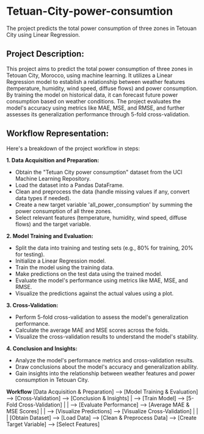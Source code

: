 # Tetuan-City-power-consumtion
The project predicts the total power consumption of three zones in Tetouan City using Linear Regression.

## Project Description:
This project aims to predict the total power consumption of three zones in Tetouan City, Morocco, using machine learning. It utilizes a Linear Regression model to establish a relationship between weather features (temperature, humidity, wind speed, diffuse flows) and power consumption. By training the model on historical data, it can forecast future power consumption based on weather conditions. The project evaluates the model's accuracy using metrics like MAE, MSE, and RMSE, and further assesses its generalization performance through 5-fold cross-validation.

## Workflow Representation:

Here's a breakdown of the project workflow in steps:

**1. Data Acquisition and Preparation:**
- Obtain the "Tetuan City power consumption" dataset from the UCI Machine Learning Repository.
- Load the dataset into a Pandas DataFrame.
- Clean and preprocess the data (handle missing values if any, convert data types if needed).
- Create a new target variable 'all_power_consumption' by summing the power consumption of all three zones.
- Select relevant features (temperature, humidity, wind speed, diffuse flows) and the target variable.

**2. Model Training and Evaluation:**
- Split the data into training and testing sets (e.g., 80% for training, 20% for testing).
- Initialize a Linear Regression model.
- Train the model using the training data.
- Make predictions on the test data using the trained model.
- Evaluate the model's performance using metrics like MAE, MSE, and RMSE.
- Visualize the predictions against the actual values using a plot.

**3. Cross-Validation:**
- Perform 5-fold cross-validation to assess the model's generalization performance.
- Calculate the average MAE and MSE scores across the folds.
- Visualize the cross-validation results to understand the model's stability.

**4. Conclusion and Insights:**
- Analyze the model's performance metrics and cross-validation results.
- Draw conclusions about the model's accuracy and generalization ability.
- Gain insights into the relationship between weather features and power consumption in Tetouan City.

**Workflow**
[Data Acquisition & Preparation] --> [Model Training & Evaluation] --> [Cross-Validation] --> [Conclusion & Insights]
         |                            --> [Train Model]               --> [5-Fold Cross-Validation]         |
         |                            --> [Evaluate Performance]      --> [Average MAE & MSE Scores]         |
         |                            --> [Visualize Predictions]     --> [Visualize Cross-Validation]      |
         |                                                             |
   [Obtain Dataset] --> [Load Data] --> [Clean & Preprocess Data] --> [Create Target Variable] --> [Select Features]

